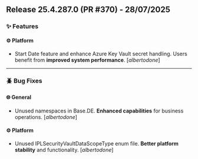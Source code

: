 ## Release 25.4.287.0 (PR #370) - 28/07/2025
### ✨ Features

#### ⚙️ Platform
  * Start Date feature and enhance Azure Key Vault secret handling. Users benefit from **improved system performance**. [*albertodone*]

---
### 🪲 Bug Fixes

#### 🌐 General
  * Unused namespaces in Base.DE. **Enhanced capabilities** for business operations. [*albertodone*]

#### ⚙️ Platform
  * Unused IPLSecurityVaultDataScopeType enum file. **Better platform stability** and functionality. [*albertodone*]

